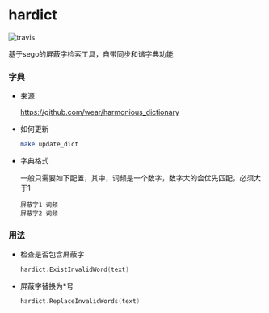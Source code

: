 hardict
===

![travis](https://travis-ci.org/repong/hardict.svg?branch=master)

基于sego的屏蔽字检索工具，自带同步和谐字典功能

### 字典

* 来源

  https://github.com/wear/harmonious_dictionary

* 如何更新

  ``` bash
  make update_dict
  ```

* 字典格式

  一般只需要如下配置，其中，词频是一个数字，数字大的会优先匹配，必须大于1

  ```
  屏蔽字1 词频
  屏蔽字2 词频
  ```

### 用法

* 检查是否包含屏蔽字

  ``` go
  hardict.ExistInvalidWord(text)
  ```

* 屏蔽字替换为*号

  ``` go
  hardict.ReplaceInvalidWords(text)
  ```
